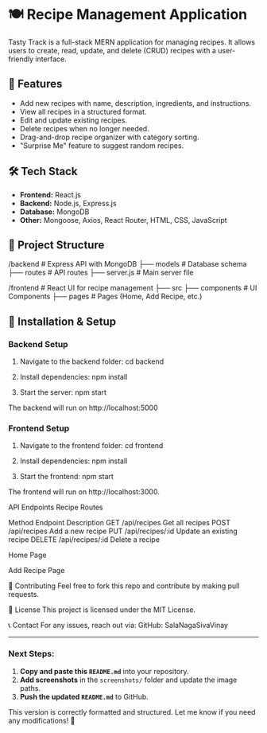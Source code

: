 # 🍽️ Recipe Management Application

Tasty Track is a full-stack MERN application for managing recipes. It allows users to create, read, update, and delete (CRUD) recipes with a user-friendly interface.

## 🚀 Features
- Add new recipes with name, description, ingredients, and instructions.
- View all recipes in a structured format.
- Edit and update existing recipes.
- Delete recipes when no longer needed.
- Drag-and-drop recipe organizer with category sorting.
- "Surprise Me" feature to suggest random recipes.

## 🛠️ Tech Stack
- **Frontend:** React.js
- **Backend:** Node.js, Express.js
- **Database:** MongoDB
- **Other:** Mongoose, Axios, React Router, HTML, CSS, JavaScript

## 📂 Project Structure

/backend # Express API with MongoDB ├── models # Database schema ├── routes # API routes ├── server.js # Main server file

/frontend # React UI for recipe management ├── src ├── components # UI Components ├── pages # Pages (Home, Add Recipe, etc.)


## 🔧 Installation & Setup

### Backend Setup
1. Navigate to the backend folder:
   cd backend

2. Install dependencies:
   npm install

3. Start the server:
   npm start

The backend will run on http://localhost:5000

### Frontend Setup
1. Navigate to the frontend folder:
    cd frontend

2. Install dependencies:
    npm install

3. Start the frontend:
    npm start

The frontend will run on http://localhost:3000.

API Endpoints
Recipe Routes

Method	        Endpoint	        Description
GET	         /api/recipes	      Get all recipes
POST	     /api/recipes	      Add a new recipe
PUT	         /api/recipes/:id	  Update an existing recipe
DELETE	     /api/recipes/:id	  Delete a recipe


Home Page

Add Recipe Page

🤝 Contributing
Feel free to fork this repo and contribute by making pull requests.

📜 License
This project is licensed under the MIT License.

📞 Contact
For any issues, reach out via:
GitHub: SalaNagaSivaVinay


---

### Next Steps:
1. **Copy and paste this `README.md`** into your repository.
2. **Add screenshots** in the `screenshots/` folder and update the image paths.
3. **Push the updated `README.md`** to GitHub.

This version is correctly formatted and structured. Let me know if you need any modifications! 🚀